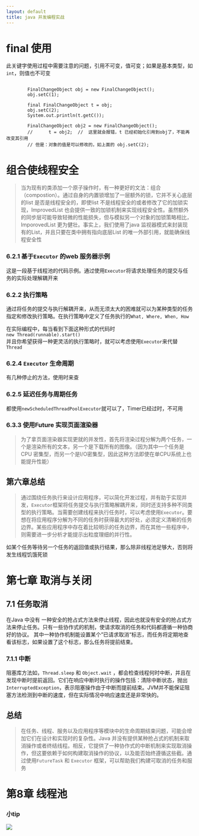 ```yaml
---
layout: default
title: java 并发编程实战
---
```


# final 使用
此关键字使用过程中需要注意的问题，引用不可变，值可变；如果是基本类型，如`int`，则值也不可变
```

		FinalChangeObject obj = new FinalChangeObject();
		obj.setC(1);

		final FinalChangeObject t = obj;
		obj.setC(2);
		System.out.println(t.getC());

		FinalChangeObject obj2 = new FinalChangeObject();
		//		t = obj2;  //  这里就会报错，t 已经初始化引用到obj了，不能再改变其引用
		// 但是：对象的值是可以修改的，如上面的 obj.setC(2);
```



# 组合使线程安全

> 当为现有的类添加一个原子操作时，有一种更好的文法：组合（compostion）。通过自身的内置锁增加了一层额外的锁，它并不关心底层的list 是否是线程安全的，即使list 不是线程安全的或者修改了它的加锁实现，ImprovedList 也会提供一致的加锁机制来实现线程安全性。虽然额外的同步层可能导致轻微的性能损失，但与模拟另一个对象的加锁策略相比，ImporovedList 更为健壮。事实上，我们使用了java 监视器模式来封装现有的List，并且只要在类中拥有指向底层List 的唯一外部引用，就能确保线程安全性



### 6.2.1 基于`Executor` 的web 服务器示例

这是一段基于线程池的代码示例。通过使用`Executor`将请求处理任务的提交与任务的实际处理解耦开来

### 6.2.2 执行策略
通过将任务的提交与执行解耦开来，从而无须太大的困难就可以为某种类型的任务指定和修改执行策略。在执行策略中定义了任务执行的`What, Where, When, How`

在实际编程中，每当看到下面这种形式的代码时  
`new Thread(runnable).start()`  
并且你希望获得一种更灵活的执行策略时，就可以考虑使用`Executor`来代替`Thread`

### 6.2.4 `Executor` 生命周期
有几种停止的方法，使用时来查

### 6.2.5 延迟任务与周期任务
都使用`newScheduledThreadPoolExecutor`就可以了，Timer已经过时，不可用


### 6.3.3 使用Future 实现页面渲染器
> 为了拿页面渲染器实现更就的并发性，首先将渲染过程分解为两个任务，一个是渲染所有的文本，另一个是下载所有的图像。（因为其中一个任务是CPU 密集型，而另一个是I/O密集型，因此这种方法即使在单CPU系统上也能提升性能）

## 第六章总结
> 通过围绕任务执行来设计应用程序，可以简化开发过程，并有助于实现并发，`Executor`框架将任务提交与执行策略解耦开来，同时还支持多种不同类型的执行策略。当需要创建线程来执行任务时，可以考虑使用`Executor`。要想在将应用程序分解为不同的任务时获得最大的好处，必须定义清晰的任务边界。某些应用程序中存在着比较明示的任务边界，而在其他一些程序中，则需要进一步分析才能提示出粒度理细的并行性。

如某个任务等待另一个任务的返回值或执行结果，那么除非线程池足够大，否则将发生线程饥饿死锁

# 第七章 取消与关闭
## 7.1 任务取消
在Java 中没有 一种安全的抢占式方法来停止线程，因此也就没有安全的抢占式方法来停止任务。只有一些协作式的机制，使请求取消的任务和代码都遵循一种协商好的协议。
其中一种协作机制能设置某个”已请求取消“标志，而任务将定期地查看该标志，如果设置了这个标志，那么任务将提前结束。


### 7.1.1 中断

阻塞库方法如，`Thread.sleep`  和 `Object.wait` ，都会检查线程何时中断，并且在发现中断时提前返回。它们在响应中断时执行的操作包括：清除中断状态，抛出`InterruptedException`，表示阻塞操作由于中断而提前结束。JVM并不能保证阻塞方法检测到中断的速度，但在实际情况中响应速度还是非常快的。

## 总结
> 在任务、线程、服务以及应用程序等模块中的生命周期结束问题，可能会增加它们在设计和实现时的复杂性。Java 并没有提供某种抢占式的机制来取消操作或者终结线程。相反，它提供了一种协作式的中断机制来实现取消操作，但这要依赖于如何构建取消操作的协议，以及能否始终遵循这些截。通过使用`FutureTask` 和 `Executor` 框架，可以帮助我们构建可取消的任务和服务


# 第8章 线程池
### 小tip
![](http://oou15cuq6.bkt.clouddn.com/image/javaconcurrentinpratice/2017-04-23%20%E7%BA%BF%E7%A8%8B%E6%B1%A0tips1.png)




